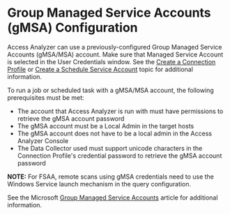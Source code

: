 # Group Managed Service Accounts (gMSA) Configuration

Access Analyzer can use a previously-configured Group Managed Service Accounts (gMSA/MSA) account.
Make sure that Managed Service Account is selected in the User Credentials window. See the
[Create a Connection Profile](profile/create.md) or
[Create a Schedule Service Account](../schedule.md#create-a-schedule-service-account) topic for
additional information.

To run a job or scheduled task with a gMSA/MSA account, the following prerequisites must be met:

- The account that Access Analyzer is run with must have permissions to retrieve the gMSA account
  password
- The gMSA account must be a Local Admin in the target hosts
- The gMSA account does not have to be a local admin in the Access Analyzer Console
- The Data Collector used must support unicode characters in the Connection Profile's credential
  password to retrieve the gMSA account password

**NOTE:** For FSAA, remote scans using gMSA credentials need to use the Windows Service launch
mechanism in the query configuration.

See the Microsoft
[Group Managed Service Accounts](https://learn.microsoft.com/en-us/windows-server/security/group-managed-service-accounts/group-managed-service-accounts-overview)
article for additional information.
